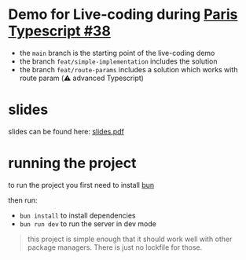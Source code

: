 # Demo for Live-coding during [Paris Typescript #38](https://www.meetup.com/fr-FR/paris-typescript/events/300591093/)

- the `main` branch is the starting point of the live-coding demo
- the branch `feat/simple-implementation` includes the solution
- the branch `feat/route-params` includes a solution which works with route param (⚠️ advanced Typescript)

# slides

slides can be found here: [slides.pdf](./slides.pdf)

# running the project

to run the project you first need to install [bun](https://bun.sh)

then run:

- `bun install` to install dependencies
- `bun run dev` to run the server in dev mode

> this project is simple enough that it should work well with other package managers. There is just no lockfile for those.

